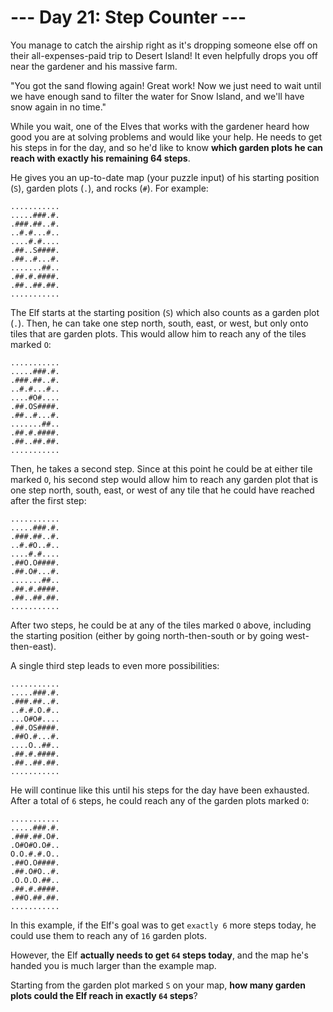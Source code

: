 # --- Day 21: Step Counter ---

You manage to catch the airship right as it's dropping someone else off on their all-expenses-paid trip to Desert
Island! It even helpfully drops you off near the gardener and his massive farm.

"You got the sand flowing again! Great work! Now we just need to wait until we have enough sand to filter the water for
Snow Island, and we'll have snow again in no time."

While you wait, one of the Elves that works with the gardener heard how good you are at solving problems and would
like your help. He needs to get his steps in for the day, and so he'd like to know **which garden plots he can reach
with exactly his remaining 64 steps**.

He gives you an up-to-date map (your puzzle input) of his starting position (`S`), garden plots (`.`), and rocks (`#`).
For example:

```
...........
.....###.#.
.###.##..#.
..#.#...#..
....#.#....
.##..S####.
.##..#...#.
.......##..
.##.#.####.
.##..##.##.
...........
```

The Elf starts at the starting position (`S`) which also counts as a garden plot (`.`). Then, he can take one step
north, south, east, or west, but only onto tiles that are garden plots. This would allow him to reach any of the tiles
marked `O`:

```
...........
.....###.#.
.###.##..#.
..#.#...#..
....#O#....
.##.OS####.
.##..#...#.
.......##..
.##.#.####.
.##..##.##.
...........
```

Then, he takes a second step. Since at this point he could be at either tile marked `O`, his second step would allow
him to reach any garden plot that is one step north, south, east, or west of any tile that he could have reached after
the first step:

```
...........
.....###.#.
.###.##..#.
..#.#O..#..
....#.#....
.##O.O####.
.##.O#...#.
.......##..
.##.#.####.
.##..##.##.
...........
```

After two steps, he could be at any of the tiles marked `O` above, including the starting position (either by going
north-then-south or by going west-then-east).

A single third step leads to even more possibilities:

```
...........
.....###.#.
.###.##..#.
..#.#.O.#..
...O#O#....
.##.OS####.
.##O.#...#.
....O..##..
.##.#.####.
.##..##.##.
...........
```

He will continue like this until his steps for the day have been exhausted. After a total of `6` steps, he could reach
any of the garden plots marked `O`:

```
...........
.....###.#.
.###.##.O#.
.O#O#O.O#..
O.O.#.#.O..
.##O.O####.
.##.O#O..#.
.O.O.O.##..
.##.#.####.
.##O.##.##.
...........
```

In this example, if the Elf's goal was to get `exactly 6` more steps today, he could use them to reach any of `16`
garden plots.

However, the Elf **actually needs to get `64` steps today**, and the map he's handed you is much larger than the example
map.

Starting from the garden plot marked `S` on your map, **how many garden plots could the Elf reach in exactly `64` 
steps**?

